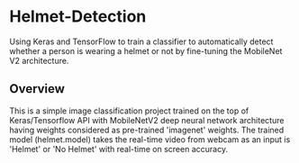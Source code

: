 # Helmet-Detection
Using Keras and TensorFlow to train a classifier to automatically detect whether a person is wearing a helmet or not by fine-tuning the MobileNet V2 architecture.

## Overview
This is a simple image classification project trained on the top of Keras/Tensorflow API with MobileNetV2 deep neural network architecture having weights considered as pre-trained 'imagenet' weights. The trained model (helmet.model) takes the real-time video from webcam as an input is 'Helmet' or 'No Helmet' with real-time on screen accuracy.
